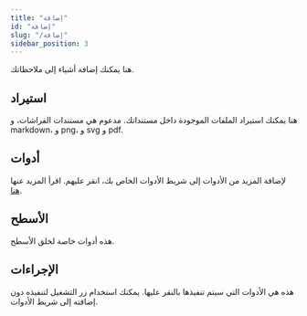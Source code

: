 ```yaml
---
title: "إضافة"
id: "إضافة"
slug: "/إضافة"
sidebar_position: 3
---
```


هنا يمكنك إضافة أشياء إلى ملاحظاتك.

## استيراد

هنا يمكنك استيراد الملفات الموجودة داخل مستنداتك. مدعوم هي مستندات الفراشات، و markdown، و png، و svg و pdf.

## أدوات

لإضافة المزيد من الأدوات إلى شريط الأدوات الخاص بك، انقر عليهم. اقرأ المزيد عنها [هنا](tools).

## الأسطح

هذه أدوات خاصة لخلق الأسطح.

## الإجراءات

هذه هي الأدوات التي سيتم تنفيذها بالنقر عليها. يمكنك استخدام زر التشغيل لتنفيذه دون إضافته إلى شريط الأدوات.
